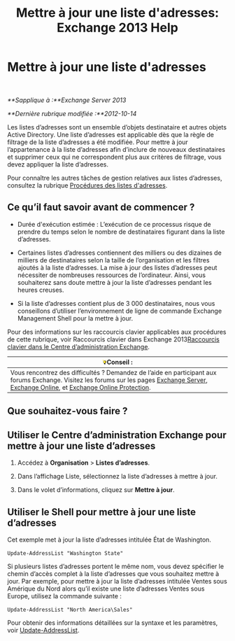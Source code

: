 ﻿---
title: "Mettre à jour une liste d'adresses: Exchange 2013 Help"
TOCTitle: Mettre à jour une liste d'adresses
ms:assetid: 163e7099-cf14-4bb0-a84c-1401e9db670e
ms:mtpsurl: https://technet.microsoft.com/fr-fr/library/Aa996375(v=EXCHG.150)
ms:contentKeyID: 50477569
ms.date: 04/24/2018
mtps_version: v=EXCHG.150
f1_keywords:
- Microsoft.Exchange.Management.SnapIn.Esm.OrganizationConfiguration.Mailbox.UpdateAddressListWizardForm.ScheduleWizardPage
ms.translationtype: HT
---

# Mettre à jour une liste d'adresses

 

_**Sapplique à :**Exchange Server 2013_

_**Dernière rubrique modifiée :**2012-10-14_

Les listes d’adresses sont un ensemble d’objets destinataire et autres objets Active Directory. Une liste d’adresses est applicable dès que la règle de filtrage de la liste d’adresses a été modifiée. Pour mettre à jour l’appartenance à la liste d’adresses afin d’inclure de nouveaux destinataires et supprimer ceux qui ne correspondent plus aux critères de filtrage, vous devez appliquer la liste d’adresses.

Pour connaître les autres tâches de gestion relatives aux listes d’adresses, consultez la rubrique [Procédures des listes d'adresses](address-list-procedures-exchange-2013-help.md).

## Ce qu’il faut savoir avant de commencer ?

  - Durée d'exécution estimée : L’exécution de ce processus risque de prendre du temps selon le nombre de destinataires figurant dans la liste d’adresses.

  - Certaines listes d’adresses contiennent des milliers ou des dizaines de milliers de destinataires selon la taille de l’organisation et les filtres ajoutés à la liste d’adresses. La mise à jour des listes d’adresses peut nécessiter de nombreuses ressources de l’ordinateur. Ainsi, vous souhaiterez sans doute mettre à jour la liste d’adresses pendant les heures creuses.

  - Si la liste d’adresses contient plus de 3 000 destinataires, nous vous conseillons d’utiliser l’environnement de ligne de commande Exchange Management Shell pour la mettre à jour.

Pour des informations sur les raccourcis clavier applicables aux procédures de cette rubrique, voir Raccourcis clavier dans Exchange 2013[Raccourcis clavier dans le Centre d’administration Exchange](keyboard-shortcuts-in-the-exchange-admin-center-exchange-online-protection-help.md).

<table>
<thead>
<tr class="header">
<th><img src="images/Bb125224.tip(EXCHG.150).gif" title="Conseil" alt="Conseil" />Conseil :</th>
</tr>
</thead>
<tbody>
<tr class="odd">
<td>Vous rencontrez des difficultés ? Demandez de l’aide en participant aux forums Exchange. Visitez les forums sur les pages <a href="https://go.microsoft.com/fwlink/p/?linkid=60612">Exchange Server</a>, <a href="https://go.microsoft.com/fwlink/p/?linkid=267542">Exchange Online</a>, et <a href="https://go.microsoft.com/fwlink/p/?linkid=285351">Exchange Online Protection</a>.</td>
</tr>
</tbody>
</table>


## Que souhaitez-vous faire ?

## Utiliser le Centre d’administration Exchange pour mettre à jour une liste d’adresses

1.  Accédez à **Organisation** \> **Listes d’adresses**.

2.  Dans l’affichage Liste, sélectionnez la liste d’adresses à mettre à jour.

3.  Dans le volet d’informations, cliquez sur **Mettre à jour**.

## Utiliser le Shell pour mettre à jour une liste d’adresses

Cet exemple met à jour la liste d’adresses intitulée État de Washington.

    Update-AddressList "Washington State"

Si plusieurs listes d’adresses portent le même nom, vous devez spécifier le chemin d’accès complet à la liste d’adresses que vous souhaitez mettre à jour. Par exemple, pour mettre à jour la liste d’adresses intitulée Ventes sous Amérique du Nord alors qu’il existe une liste d’adresses Ventes sous Europe, utilisez la commande suivante :

    Update-AddressList "North America\Sales"

Pour obtenir des informations détaillées sur la syntaxe et les paramètres, voir [Update-AddressList](https://technet.microsoft.com/fr-fr/library/aa997982\(v=exchg.150\)).

